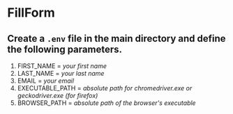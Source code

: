 # FillForm

## Create a `.env` file in the main directory and define the following parameters.
1. FIRST_NAME = *your first name*
2. LAST_NAME = *your last name*
3. EMAIL = *your email*
4. EXECUTABLE_PATH = *absolute path for chromedriver.exe or geckodriver.exe (for firefox)*
5. BROWSER_PATH = *absolute path of the browser's executable*
